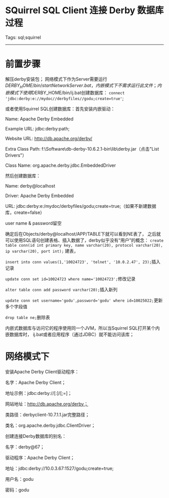 # SQuirrel SQL Client 连接 Derby 数据库过程
Tags: sql;squirrel

------

# 前置步骤

解压derby安装包；
网络模式下作为Server需要运行$DERBY_HOME/bin/startNetworkServer.bat，
内嵌模式下不需求运行此文件； 
内嵌模式下使用$DERBY_HOME/bin/ij.bat创建数据库：
`connect 'jdbc:derby:e://mydoc//derbyfiles//godu;create=true'`;

或者使用Squirrel SQL创建数据库：首先安装内嵌驱动：
 
Name: Apache Derby Embedded

Example URL: jdbc:derby:path;

Website URL: http://db.apache.org/derby/

Extra Class Path: f:\Software\db-derby-10.6.2.1-bin\lib\derby.jar（点击"List Drivers"）

Class Name: org.apache.derby.jdbc.EmbeddedDriver
 
然后创建数据库：
 
Name: derby@localhost

Driver: Apache Derby Embedded

URL: jdbc:derby:e:/mydoc/derbyfiles/godu;create=true;（如果不新建数据库，create=false）

user name & password留空
 
确定后在Objects/derby@localhost/APP/TABLE下就可以看到NE表了，
之后就可以使用SQL语句创建表格、插入数据了，derby似乎没有“用户”的概念：
`create table conn(id int primary key, name varchar(20), protocol varchar(20), ip varchar(20), port int);`
建表，

`insert into conn values(1,'10024723', 'telnet', '10.0.2.47', 23);`插入记录

`update conn set id=10024723 where name='10024723';`修改记录

`alter table conn add password varchar(20);`插入新列

`update conn set username='godu',password='godu' where id=10025022;`更新多个字段值

`drop table ne;`删除表
 
内嵌式数据库与访问它的程序使用同一个JVM，所以当Squirrel SQL打开某个内嵌数据库时，
ij.bat或者应用程序（通过JDBC）就不能访问该库；

# 网络模式下

安装Apache Derby Client驱动程序：

名字：Apache Derby Client；

地址示例：jdbc:derby://<server>[:<port>]/<databaseName>[;<URL attribute>=<value>]；

网站地址：http://db.apache.org/derby；

类路径：derbyclient-10.7.1.1.jar完整路径；

类名：org.apache.derby.jdbc.ClientDriver；

创建连接Derby数据库的别名：

名字：derby@67；

驱动程序：Apache Derby Client；

地址：jdbc:derby://10.0.3.67:1527/godu;create=true;

用户名：godu

密码：godu
